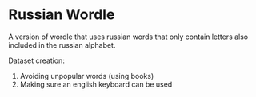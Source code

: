 # Russian Wordle
 A version of wordle that uses russian words that only contain letters also included in the russian alphabet.
 
 Dataset creation:
 1. Avoiding unpopular words (using books)
 2. Making sure an english keyboard can be used
